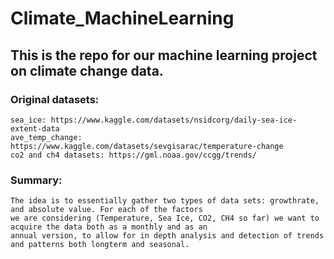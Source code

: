 # Climate_MachineLearning

## This is the repo for our machine learning project on climate change data.

### Original datasets:

    sea_ice: https://www.kaggle.com/datasets/nsidcorg/daily-sea-ice-extent-data
    ave_temp_change: https://www.kaggle.com/datasets/sevgisarac/temperature-change
    co2 and ch4 datasets: https://gml.noaa.gov/ccgg/trends/  

### Summary:
    The idea is to essentially gather two types of data sets: growthrate, and absolute value. For each of the factors 
    we are considering (Temperature, Sea Ice, CO2, CH4 so far) we want to acquire the data both as a monthly and as an 
    annual version, to allow for in depth analysis and detection of trends and patterns both longterm and seasonal.
